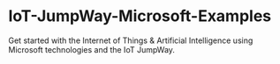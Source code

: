 # IoT-JumpWay-Microsoft-Examples
Get started with the Internet of Things &amp; Artificial Intelligence using Microsoft technologies and the IoT JumpWay. 
